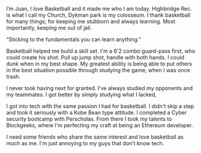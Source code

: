 

I’m Juan, I love Basketball and it made me who I am today. Highbridge Rec. is what I call my Church, Dykman park is my colosseum. I thank basketball for many things; for keeping me stubborn and always learning. Most importantly, keeping me out of jail.
 
“Sticking to the fundamentals you can learn anything.”
 
Basketball helped me build a skill set. I'm a 6'2 combo guard-pass first, who could create his shot. Pull up jump shot, handle with both hands. I could dunk when in my best shape. My greatest ability is being able to put others in the best situation possible through studying the game, when I was once trash. 
 
I never took having next for granted. I've always studied my opponents and my teammates. I got better by simply studying what I lacked, 
 
I got into tech with the same passion I had for basketball. I didn't skip a step and took it seriously with a Kobe Bean type attitude. I completed a Cyber security bootcamp with Perscholas. From there I took my talents to Blockgeeks, where I'm perfecting my craft at being an Ethereum developer.  
 

I need some friends who share the same interest and love basketball as much as me. I'm just annoying to my guys that don’t know tech.
